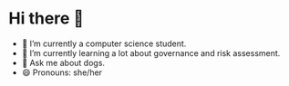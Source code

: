 # Hi there 👋

<!--
**FloretteW/FloretteW** is a ✨ _special_ ✨ repository because its `README.md` (this file) appears on your GitHub profile.

Here are some ideas to get you started: -->

- 🔭 I’m currently a computer science student.
- 🌱 I’m currently learning a lot about governance and risk assessment.
- 💬 Ask me about dogs.
- 😄 Pronouns: she/her
